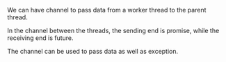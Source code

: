 
We can have channel to pass data from a worker thread to the parent thread.

In the channel between the threads, the sending end is promise, while the receiving end is future.

The channel can be used to pass data as well as exception.

